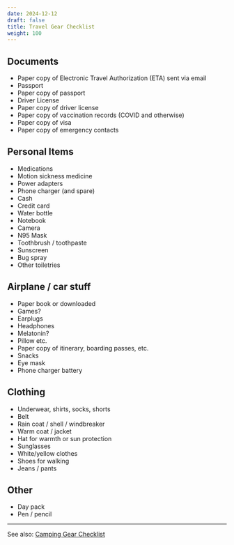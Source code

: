 ```yaml
---
date: 2024-12-12
draft: false
title: Travel Gear Checklist
weight: 100
---
```


## Documents

- Paper copy of Electronic Travel Authorization (ETA) sent via email
- Passport
- Paper copy of passport
- Driver License
- Paper copy of driver license
- Paper copy of vaccination records (COVID and otherwise)
- Paper copy of visa
- Paper copy of emergency contacts

## Personal Items

- Medications
- Motion sickness medicine
- Power adapters
- Phone charger (and spare)
- Cash
- Credit card
- Water bottle
- Notebook
- Camera
- N95 Mask
- Toothbrush / toothpaste
- Sunscreen
- Bug spray
- Other toiletries

## Airplane / car stuff

- Paper book or downloaded
- Games?
- Earplugs
- Headphones
- Melatonin?
- Pillow etc.
- Paper copy of itinerary, boarding passes, etc.
- Snacks
- Eye mask
- Phone charger battery

## Clothing

- Underwear, shirts, socks, shorts
- Belt
- Rain coat / shell / windbreaker
- Warm coat / jacket
- Hat for warmth or sun protection
- Sunglasses
- White/yellow clothes
- Shoes for walking
- Jeans / pants

## Other

- Day pack
- Pen / pencil

* * *

See also: [Camping Gear Checklist](/notes/gear_checklist)
